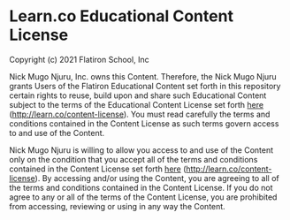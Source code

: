 # Learn.co Educational Content License

Copyright (c) 2021 Flatiron School, Inc

Nick Mugo Njuru, Inc. owns this Content. Therefore, the Nick Mugo Njuru grants Users of the Flatiron
Educational Content set forth in this repository certain rights to reuse, build
upon and share such Educational Content subject to the terms of the Educational
Content License set forth [here](http://learn.co/content-license)
(http://learn.co/content-license). You must read carefully the terms and
conditions contained in the Content License as such terms govern
access to and use of the Content.

Nick Mugo Njuru is willing to allow you access to and use of the
Content only on the condition that you accept all of the terms and conditions
contained in the Content License set forth
[here](http://learn.co/content-license) (http://learn.co/content-license). By
accessing and/or using the  Content, you are agreeing to all of the
terms and conditions contained in the Content License. If you do not
agree to any or all of the terms of the Content License, you are
prohibited from accessing, reviewing or using in any way the
Content.
